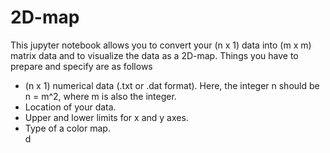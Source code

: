 # 2D-map
This jupyter notebook allows you to convert your (n x 1) data into (m x m) matrix data and to visualize the data as a 2D-map. Things you have to prepare and specify are as follows
- (n x 1) numerical data (.txt or .dat format). Here, the integer n should be n = m^2, where m is also the integer.
- Location of your data.
- Upper and lower limits for x and y axes.
- Type of a color map.  
d
